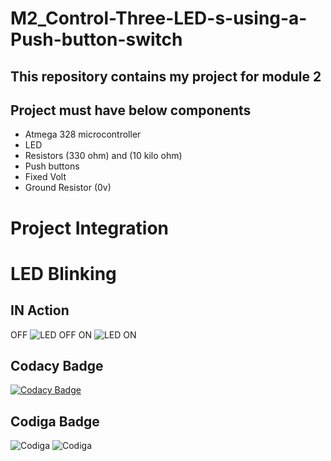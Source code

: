 # M2_Control-Three-LED-s-using-a-Push-button-switch
## This repository contains my project for module 2
## Project must have below components
- Atmega 328 microcontroller
- LED
- Resistors (330 ohm) and (10 kilo ohm)
- Push buttons
- Fixed Volt
- Ground Resistor (0v)
# Project Integration
# LED Blinking
## IN Action
OFF
![LED OFF](https://user-images.githubusercontent.com/101713731/164617126-669da5ce-ca57-4f20-9982-cf8cbf63dd4b.png)
ON
![LED ON](https://user-images.githubusercontent.com/101713731/164617372-f416661b-dec7-4c01-97a9-19f4dfacc6c4.png)
## Codacy Badge
[![Codacy Badge](https://app.codacy.com/project/badge/Grade/ed2041bf187f4f77b256ff2cea9099e5)](https://www.codacy.com/gh/shreenathemr/M2_Control-Three-LED-s-using-a-Push-button-switch/dashboard?utm_source=github.com&amp;utm_medium=referral&amp;utm_content=shreenathemr/M2_Control-Three-LED-s-using-a-Push-button-switch&amp;utm_campaign=Badge_Grade)
## Codiga Badge
![Codiga](https://api.codiga.io/project/33057/score/svg)
![Codiga](https://api.codiga.io/project/33057/status/svg)
